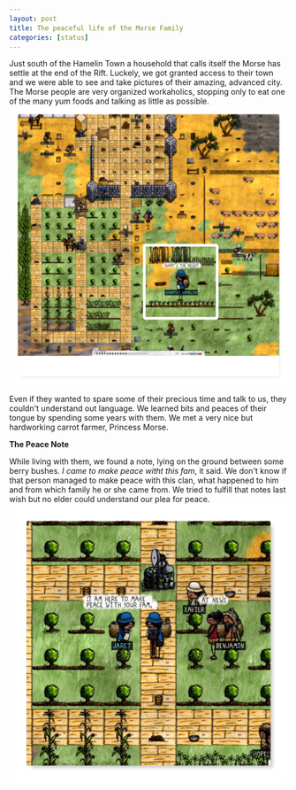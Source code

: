 ```yaml
---
layout: post
title: The peaceful life of the Morse Family
categories: [status]
---
```


Just south of the Hamelin Town a household that calls itself the Morse has settle at the end of the Rift. Luckely, we got granted access to their town and we were able to see and take pictures of their amazing, advanced city. The Morse people are very organized workaholics, stopping only to eat one of the many yum foods and talking as little as possible. ![image](/images/the_Morse_Family.jpg)

Even if they wanted to spare some of their precious time and talk to us, they couldn't understand out language. We learned bits and peaces of their tongue by spending some years with them. We met a very nice but hardworking carrot farmer, Princess Morse.

**The Peace Note**

While living with them, we found a note, lying on the ground between some berry bushes. _I came to make peace witht this fam_, it said. We don't know if that person managed to make peace with this clan, what happened to him and from which family he or she came from. We tried to fulfill that notes last wish but no elder could understand our plea for peace. ![image](/images/peace_note_at_morse.jpg)